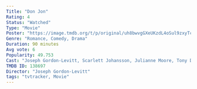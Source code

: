 ```yaml
---
Title: "Don Jon" 
Rating: 4
Status: "Watched"
Type: "Movie"
Poster: "https://image.tmdb.org/t/p/original/uh8bwvgGXeUKzdL4oSul9zxyTcd.jpg"
Genre: "Romance, Comedy, Drama"
Duration: 90 minutes
Avg vote: 6
Popularity: 49.753
Cast: "Joseph Gordon-Levitt, Scarlett Johansson, Julianne Moore, Tony Danza, Glenne Headly, Brie Larson, Lindsey Broad, Rob Brown, Jeremy Luke, Paul Ben-Victor"
TMDB ID: 138697
Director: "Joseph Gordon-Levitt"
tags: "tvtracker, Movie"
---
```

